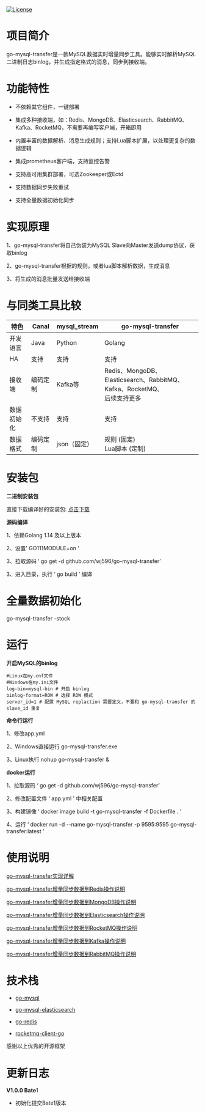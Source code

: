 [![License](https://img.shields.io/badge/license-Apache%202-4EB1BA.svg)](https://www.apache.org/licenses/LICENSE-2.0.html)

# 项目简介

go-mysql-transfer是一款MySQL数据实时增量同步工具。能够实时解析MySQL二进制日志binlog，并生成指定格式的消息，同步到接收端。

# 功能特性

- 不依赖其它组件，一键部署

- 集成多种接收端，如：Redis、MongoDB、Elasticsearch、RabbitMQ、Kafka、RocketMQ，不需要再编写客户端，开箱即用

- 内置丰富的数据解析、消息生成规则；支持Lua脚本扩展，以处理更复杂的数据逻辑

- 集成prometheus客户端，支持监控告警

- 支持高可用集群部署，可选Zookeeper或Ectd

- 支持数据同步失败重试

- 支持全量数据初始化同步  

# 实现原理

1、go-mysql-transfer将自己伪装为MySQL Slave向Master发送dump协议，获取binlog

2、go-mysql-transfer根据的规则，或者lua脚本解析数据，生成消息

3、将生成的消息批量发送给接收端


# 与同类工具比较

| 特色       | Canal    | mysql_stream | go-mysql-transfer                                            |
| ---------- | -------- | ------------ | ------------------------------------------------------------ |
| 开发语言   | Java     | Python       | Golang                                                       |
| HA         | 支持     | 支持         | 支持                                                         |
| 接收端     | 编码定制 | Kafka等      | Redis、MongoDB、Elasticsearch、RabbitMQ、Kafka、RocketMQ、<br />后续支持更多 |
| 数据初始化 | 不支持   | 支持         | 支持                                                         |
| 数据格式   | 编码定制 | json（固定） | 规则 (固定)<br />Lua脚本 (定制)     

# 安装包

**二进制安装包**

直接下载编译好的安装包:  [点击下载](https://github.com/wj596/go-mysql-transfer/releases)

**源码编译**

1、依赖Golang 1.14 及以上版本

2、设置' GO111MODULE=on '

3、拉取源码 ‘ go get -d github.com/wj596/go-mysql-transfer’

3、进入目录，执行 ‘ go build ’ 编译

# 全量数据初始化

go-mysql-transfer -stock

# 运行

**开启MySQL的binlog**

```
#Linux在my.cnf文件
#Windows在my.ini文件
log-bin=mysql-bin # 开启 binlog
binlog-format=ROW # 选择 ROW 模式
server_id=1 # 配置 MySQL replaction 需要定义，不要和 go-mysql-transfer 的 slave_id 重复
```

**命令行运行**

1、修改app.yml

2、Windows直接运行 go-mysql-transfer.exe

3、Linux执行 nohup go-mysql-transfer &



**docker运行**

1、拉取源码 ‘ go get -d github.com/wj596/go-mysql-transfer’

2、修改配置文件 ‘ app.yml ’ 中相关配置

3、构建镜像 ‘ docker image build -t go-mysql-transfer -f Dockerfile . ’

4、运行 ‘ docker run -d --name go-mysql-transfer -p 9595:9595  go-mysql-transfer:latest ’

# 使用说明

[go-mysql-transfer实现详解](https://www.jianshu.com/p/dce9160d298c?_blank)

[go-mysql-transfer增量同步数据到Redis操作说明](https://www.jianshu.com/p/c533659a1d83?_blank)

[go-mysql-transfer增量同步数据到MongoDB操作说明](https://www.jianshu.com/p/51124c9371f9?_blank)

[go-mysql-transfer增量同步数据到Elasticsearch操作说明](?_blank)

[go-mysql-transfer增量同步数据到RocketMQ操作说明](https://www.jianshu.com/p/18bb121bbf63?_blank)

[go-mysql-transfer增量同步数据到Kafka操作说明](https://www.jianshu.com/p/aec8e4c28c06?_blank)

[go-mysql-transfer增量同步数据到RabbitMQ操作说明](https://www.jianshu.com/p/ba5f1d3c75f2?_blank)

# 技术栈

* [go-mysql](github.com/siddontang/go-mysql)

* [go-mysql-elasticsearch](https://github.com/siddontang/go-mysql-elasticsearch)

* [go-redis](https://github.com/go-redis/redis)

* [rocketmq-client-go](https://github.com/apache/rocketmq-client-go)

感谢以上优秀的开源框架


# 更新日志

**V1.0.0 Bate**1

* 初始化提交Bate1版本
